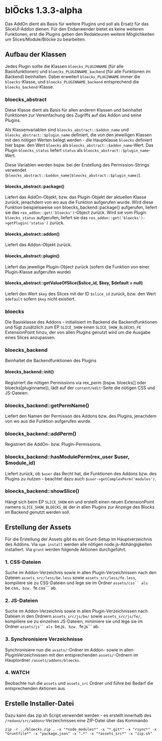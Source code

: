 blÖcks 1.3.3-alpha
=======================

Das AddOn dient als Basis für weitere Plugins und soll als Ersatz für das SliceUI-Addon dienen. Für
den Endanwender bietet es keine weiteren Funktionen, erst die Plugins geben den Redakteuren weitere
Möglichkeiten um Slices/Module/Blöcke zu bearbeiten.

## Aufbau der Klassen

Jedes Plugin sollte die Klassen ```bloecks_PLUGINNAME``` (für alle Basisfunktionen) und ```bloecks_PLUGINNAME_backend```
(für alle Funktionen im Backend) beinhalten. Dabei erweitert ```bloecks_PLUGINNAME``` immer die ```bloecks```-Klasse,
und ```bloecks_PLUGINNAME_backend``` entsprechend die ```bloecks_backend```-Klasse.

### bloecks_abstract

Diese Klasse dient als Basis für allen anderen Klassen und beinhaltet Funktionen zur Vereinfachung des Zugriffs
auf das Addon und seine Plugins.

Als Klassenvariablen sind ```bleocks_abstract::$addon_name``` und ```bleocks_abstract::$plugin_name``` definiert,
die von den jeweiligen Klassen mit den nötigen Werten belegt werden - die Hauptklasse ```bloecks``` definiert hier
bspw. den Wert ```bloecks``` als ```bleocks_abstract::$addon_name```-Wert. Das Plugin ```bloecks_status``` liefert
```status``` als ```bleocks_abstract::$plugin_name```-Wert.

Diese Variablen werden bspw. bei der Erstellung des Permission-Strings verwendet (```bleocks_abstract::$addon_name[bleocks_abstract::$plugin_name]```).

#### bloecks_abstract::package()
Liefert das AddOn-Objekt, bzw. das Plugin-Objekt der aktuellen Klasse zurück, jenachdem von wo aus die Funktion
aufgerufen wurde. Wird diese Funktion beispielsweise von bloecks_backend::package() aufgerufen, liefert sie
das ```rex_addon::get('bloecks')```-Object zurück. Wird sie vom Plugin ```bloecks_status``` aufgerufen, liefert
sie das ```rex_addon::get('bloecks')->getPlugin('status')``` zurück.

#### bloecks_abstract::addon()
Liefert das Addon-Objekt zurück.

#### bloecks_abstract::plugin()
Liefert das jeweilige Plugin-Object zurück (sofern die Funktion von einer Plugin-Klasse aufgerufen wurde)

#### bloecks_abstract::getValueOfSlice($slice_id, $key, $default = null)
Liefert den Wert ```$key``` des Slices mit der ID ```$slice_id``` zurück, bzw. den Wert ```$default``` sofern
```$key``` nicht existiert.

### bloecks

Die Basisklasse des Addons - initialisiert im Backend die Backendfunktionen und fügt zusätzlich zum EP
```SLICE_SHOW``` einen ```SLICE_SHOW_BLOECKS_FE``` ExtensionPoint hinzu, der von allen Plugins genutzt wird
um die Ausgabe eines Slices anzupassen.

### bloecks_backend

Beinhaltet die Backendfunktionen des Plugins

#### bloecks_backend::init()

Registriert die nötigen Permissions via rex_perm (bspw. bloecks[] oder bloecks[pluginname]),
lädt auf der ```content/edit```-Seite die nötigen CSS und JS-Dateien.

### bloecks_backend::getPermName()

Liefert den Namen der Permisson des Addons bzw. des Plugins, jenachdem von wo aus die Funktion aufgerufen wurde.

### bloecks_backend::addPerm()

Registriert die AddOn- bzw. PlugIn-Permissions.

### bloecks_backend::hasModulePerm(rex_user $user, $module_id)

Liefert zurück, ob ```$user``` das Recht hat, die Funktionen des Addons bzw. des Plugins zu nutzen - beachtet
dazu auch ```$user->getComplexPerm('modules')```.

### bloecks_backend::showSlice()

Hängt sich beim EP ```SLICE_SHOW``` ein und erstellt einen neuen ExtensionPoint namens ```SLICE_SHOW_BLOECKS_BE```
der in allen Plugins zur Anzeige des Blocks im Backend genutzt werden soll.

## Erstellung der Assets

Für die Erstellung der Assets gibt es ein Grunt-Setup im Hauptverzeichnis des Addons. Via ```npm install``` werden alle
nötigen node.js-Abhängigkeiten installiert. Via ```grunt``` werden folgende Aktionen durchgeführt.

### 1. CSS-Dateien
Suche im Addon-Verzeichnis sowie in allen Plugin-Verzeichnissen nach den Dateien ```assets_src/less/be.less``` sowie ```assets_src/less/fe.less```, kompiliere sie zu CSS-Dateien und lege sie im Ordner ```assets/css`` als ```be.css```,
bzw. ```fe.css``` ab.

### 2. JS-Dateien
Suche im Addon-Verzeichnis sowie in allen Plugin-Verzeichnissen nach Dateien in den Ordnern ```assets_src/js/be/``` sowie ```assets_src/js/fe/```, kompiliere sie zu einzelnen JS-Dateien, minimiere sie und lege sie im Ordner ```assets/js`` als ```be.js```,
bzw. ```fe.js``` ab.

### 3. Synchronisiere Verzeichnisse
Synchronisiere nun die ```assets/```-Ordner im Addon- sowie in allen PluginVerzeichnissen mit den entsprechenden
```assets/```-Ordnern im Hauptordner ```/assets/addons/bloecks```.

### 4. WATCH
Beobachte nun die ```assets``` und ```assets_src``` Ordner und führe bei Bedarf die entsprechenden Aktionen aus.

## Erstelle Installer-Datei
Dazu kann das zip.sh Script verwendet werden - es erstellt innerhalb des ```/redaxo/src/addons```-Verzeichnisses eine
ZIP-Datei über das Kommando

    zip -r ../bloecks.zip . -x "*node_modules*" -x "*.git*" -x "rsync*" -x "Gruntfile*" -x "package.json" -x ".*" -x "*assets_src*" -x "zip.sh"
